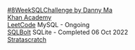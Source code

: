 [#8WeekSQLChallenge by Danny Ma](https://8weeksqlchallenge.com/) \
[Khan Academy](https://www.khanacademy.org/computing/computer-programming/sql) \
[LeetCode](https://leetcode.com/study-plan/sql/?progress=xsepapgd) MySQL - Ongoing\
[SQLBolt](https://sqlbolt.com/) SQLite - Completed 06 Oct 2022\
[Stratascratch](https://platform.stratascratch.com/coding)
